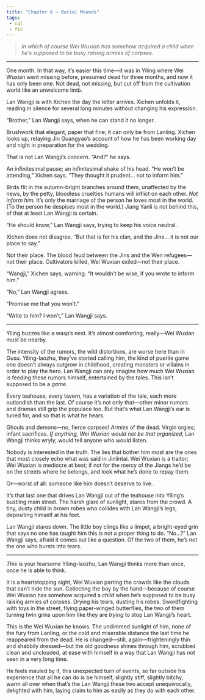 ```yaml
---
title: "Chapter 6 — Burial Mounds"
tags: 
 - cql
 - fic
---
```


> *In which of course Wei Wuxian has somehow acquired a child when he’s supposed to be busy raising armies of corpses.* 
---

One month. In that way, it’s easier this time—it was in Yiling where Wei Wuxian went missing before, presumed dead for three months, and now it has only been one. Not dead, not missing, but cut off from the cultivation world like an unwelcome limb.

Lan Wangji is with Xichen the day the letter arrives. Xichen unfolds it, reading in silence for several long minutes without changing his expression. 

“Brother,” Lan Wangji says, when he can stand it no longer. 

Brushwork that elegant, paper that fine; it can only be from Lanling. Xichen looks up, relaying Jin Guangyao’s account of how he has been working day and night in preparation for the wedding. 

That is not Lan Wangji’s concern. “And?” he says. 

An infinitesimal pause; an infinitesimal shake of his head. “He won’t be attending,” Xichen says. “They thought it prudent… not to inform him.”

Birds flit in the autumn-bright branches around them, unaffected by the news, by the petty, bloodless cruelties humans will inflict on each other. *Not inform him.* It’s only the marriage of the person he loves most in the world. (To the person he despises most in the world.) Jiang Yanli is not behind this, of that at least Lan Wangji is certain. 

“He should know,” Lan Wangji says, trying to keep his voice neutral. 

Xichen does not disagree. “But that is for his clan, and the Jins… it is not our place to say.” 

Not their place. The blood feud between the Jins and the Wen refugees—not their place. Cultivators killed, Wei Wuxian exiled—not their place. 

“Wangji,” Xichen says, warning. “It wouldn’t be wise, if you wrote to inform him.” 

“No,” Lan Wangji agrees. 

“Promise me that you won’t.” 

“Write to him? I won’t,” Lan Wangji says.

---- 

Yiling buzzes like a wasp’s nest. It’s almost comforting, really—Wei Wuxian must be nearby.

The intensity of the rumors, the wild distortions, are worse here than in Gusu. Yiling-laozhu, they’ve started calling him, the kind of puerile game one doesn’t always outgrow in childhood, creating monsters or villains in order to play the hero. Lan Wangji can only imagine how much Wei Wuxian is feeding these rumors himself, entertained by the tales. This isn’t supposed to be a *game.* 

Every teahouse, every tavern, has a variation of the tale, each more outlandish than the last. Of course it’s not only that—other minor rumors and dramas still grip the populace too. But that’s what Lan Wangji’s ear is tuned for, and so that is what he hears. 

Ghouls and demons—no, fierce corpses! *Armies* of the dead. Virgin orgies; infant sacrifices. *If anything, Wei Wuxian would not be that organized,* Lan Wangji thinks wryly, would tell anyone who would listen. 

Nobody is interested in the truth. The lies that bother him most are the ones that most closely echo what was said in Jinlintai. Wei Wuxian is a traitor; Wei Wuxian is mediocre at best; if not for the mercy of the Jiangs he’d be on the streets where he belongs, and look what he’s done to repay them. 

Or—worst of all: someone like him doesn’t deserve to live.

It’s that last one that drives Lan Wangji out of the teahouse into Yiling’s bustling main street. The harsh glare of sunlight, stares from the crowd. A tiny, dusty child in brown robes who collides with Lan Wangji’s legs, depositing himself at his feet. 

Lan Wangji stares down. The little boy clings like a limpet, a bright-eyed grin that says no one has taught him this is not a proper thing to do. “No…?” Lan Wangji says, afraid it comes out like a question. Of the two of them, he’s not the one who bursts into tears. 

---

*This* is your fearsome Yiling-laozhu, Lan Wangji thinks more than once, once he is able to think. 

It is a heartstopping sight, Wei Wuxian parting the crowds like the clouds that can’t hide the sun. Collecting the boy by the hand—because of course Wei Wuxian has somehow acquired a *child* when he’s supposed to be busy raising armies of corpses. Drying his tears, dusting his robes. Swordfighting with toys in the street, flying paper-winged butterflies, the two of them turning twin grins upon him like they are *trying* to stop Lan Wangji’s heart.

This is the Wei Wuxian he knows. The undimmed sunlight of him, none of the fury from Lanling, or the cold and miserable distance the last time he reappeared from the dead. He is changed—still, again—frighteningly thin and shabbily dressed—but the old goodness shines through him, scrubbed clean and unclouded, at ease with himself in a way that Lan Wangji has not seen in a very long time. 

He feels mauled by it, this unexpected turn of events, so far outside his experience that all he can do is be himself, slightly stiff, slightly bitchy, warm all over when that’s the Lan Wangji these two accept unequivocally, delighted with him, laying claim to him as easily as they do with each other.